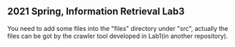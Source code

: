 ## 2021 Spring, Information Retrieval Lab3
You need to add some files into the "files" directory under "src", actually the files can be got by the crawler tool developed in Lab1(in another repository).
